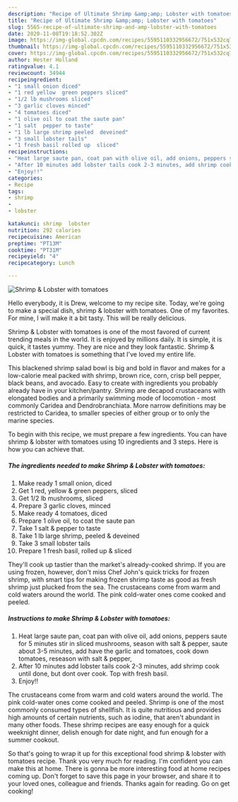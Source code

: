 ```yaml
---
description: "Recipe of Ultimate Shrimp &amp;amp; Lobster with tomatoes"
title: "Recipe of Ultimate Shrimp &amp;amp; Lobster with tomatoes"
slug: 5565-recipe-of-ultimate-shrimp-and-amp-lobster-with-tomatoes
date: 2020-11-08T19:18:52.302Z
image: https://img-global.cpcdn.com/recipes/5595110332956672/751x532cq70/shrimp-lobster-with-tomatoes-recipe-main-photo.jpg
thumbnail: https://img-global.cpcdn.com/recipes/5595110332956672/751x532cq70/shrimp-lobster-with-tomatoes-recipe-main-photo.jpg
cover: https://img-global.cpcdn.com/recipes/5595110332956672/751x532cq70/shrimp-lobster-with-tomatoes-recipe-main-photo.jpg
author: Hester Holland
ratingvalue: 4.1
reviewcount: 34944
recipeingredient:
- "1 small onion diced"
- "1 red yellow  green peppers sliced"
- "1/2 lb mushrooms sliced"
- "3 garlic cloves minced"
- "4 tomatoes diced"
- "1 olive oil to coat the saute pan"
- "1 salt  pepper to taste"
- "1 lb large shrimp peeled  deveined"
- "3 small lobster tails"
- "1 fresh basil rolled up  sliced"
recipeinstructions:
- "Heat large saute pan, coat pan with olive oil, add onions, peppers saute for 5 minutes stir in sliced mushrooms, season with salt &amp; pepper, saute about 3-5 minutes, add have the garlic and tomatoes, cook down tomatoes, reseason with salt &amp; pepper,"
- "After 10 minutes add lobster tails cook 2-3 minutes, add shrimp cook until done, but dont over cook. Top with fresh basil."
- "Enjoy!!"
categories:
- Recipe
tags:
- shrimp
- 
- lobster

katakunci: shrimp  lobster 
nutrition: 292 calories
recipecuisine: American
preptime: "PT13M"
cooktime: "PT31M"
recipeyield: "4"
recipecategory: Lunch

---
```



![Shrimp &amp; Lobster with tomatoes](https://img-global.cpcdn.com/recipes/5595110332956672/751x532cq70/shrimp-lobster-with-tomatoes-recipe-main-photo.jpg)

Hello everybody, it is Drew, welcome to my recipe site. Today, we're going to make a special dish, shrimp &amp; lobster with tomatoes. One of my favorites. For mine, I will make it a bit tasty. This will be really delicious.

Shrimp &amp; Lobster with tomatoes is one of the most favored of current trending meals in the world. It is enjoyed by millions daily. It is simple, it is quick, it tastes yummy. They are nice and they look fantastic. Shrimp &amp; Lobster with tomatoes is something that I've loved my entire life.

This blackened shrimp salad bowl is big and bold in flavor and makes for a low-calorie meal packed with shrimp, brown rice, corn, crisp bell pepper, black beans, and avocado. Easy to create with ingredients you probably already have in your kitchen/pantry. Shrimp are decapod crustaceans with elongated bodies and a primarily swimming mode of locomotion - most commonly Caridea and Dendrobranchiata. More narrow definitions may be restricted to Caridea, to smaller species of either group or to only the marine species.


To begin with this recipe, we must prepare a few ingredients. You can have shrimp &amp; lobster with tomatoes using 10 ingredients and 3 steps. Here is how you can achieve that.

<!--inarticleads1-->

##### The ingredients needed to make Shrimp &amp; Lobster with tomatoes:

1. Make ready 1 small onion, diced
1. Get 1 red, yellow &amp; green peppers, sliced
1. Get 1/2 lb mushrooms, sliced
1. Prepare 3 garlic cloves, minced
1. Make ready 4 tomatoes, diced
1. Prepare 1 olive oil, to coat the saute pan
1. Take 1 salt &amp; pepper to taste
1. Take 1 lb large shrimp, peeled &amp; deveined
1. Take 3 small lobster tails
1. Prepare 1 fresh basil, rolled up &amp; sliced


They&#39;ll cook up tastier than the market&#39;s already-cooked shrimp. If you are using frozen, however, don&#39;t miss Chef John&#39;s quick tricks for frozen shrimp, with smart tips for making frozen shrimp taste as good as fresh shrimp just plucked from the sea. The crustaceans come from warm and cold waters around the world. The pink cold-water ones come cooked and peeled. 

<!--inarticleads2-->

##### Instructions to make Shrimp &amp; Lobster with tomatoes:

1. Heat large saute pan, coat pan with olive oil, add onions, peppers saute for 5 minutes stir in sliced mushrooms, season with salt &amp; pepper, saute about 3-5 minutes, add have the garlic and tomatoes, cook down tomatoes, reseason with salt &amp; pepper,
1. After 10 minutes add lobster tails cook 2-3 minutes, add shrimp cook until done, but dont over cook. Top with fresh basil.
1. Enjoy!!


The crustaceans come from warm and cold waters around the world. The pink cold-water ones come cooked and peeled. Shrimp is one of the most commonly consumed types of shellfish. It is quite nutritious and provides high amounts of certain nutrients, such as iodine, that aren&#39;t abundant in many other foods. These shrimp recipes are easy enough for a quick weeknight dinner, delish enough for date night, and fun enough for a summer cookout. 

So that's going to wrap it up for this exceptional food shrimp &amp; lobster with tomatoes recipe. Thank you very much for reading. I'm confident you can make this at home. There is gonna be more interesting food at home recipes coming up. Don't forget to save this page in your browser, and share it to your loved ones, colleague and friends. Thanks again for reading. Go on get cooking!
